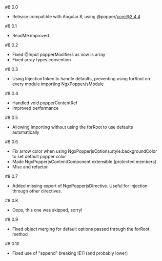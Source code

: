 #8.0.0
* Release compatible with Angular 8, using @popper/core@2.4.4

#8.0.1
* ReadMe improved

#8.0.2
* Fixed @Input popperModifiers as now is array
* Fixed array types convention

#8.0.3
* Using InjectionToken to handle defaults, preventing using forRoot on every module importing NgxPopperJsModule

#8.0.4
* Handled void popperContentRef 
* Improved performance

#8.0.5
* Allowing importing without using the forRoot to use defaults automatically

#8.0.6
* Fix arrow color when using NgxPopperjsOptions.style.backgroundColor to set default popper color
* Made NgxPopperjsContentComponent extensible (protected members)
* Misc and refactor

#8.0.7
* Added missing export of NgxPopperjsDirective. Useful for injection through other directives.

#8.0.8
* Oops, this one was skipped, sorry!

#8.0.9
* Fixed object merging for default options passed through the forRoot method

#8.0.10
* Fixed use of "append" breaking IE11 (and probably lower)
